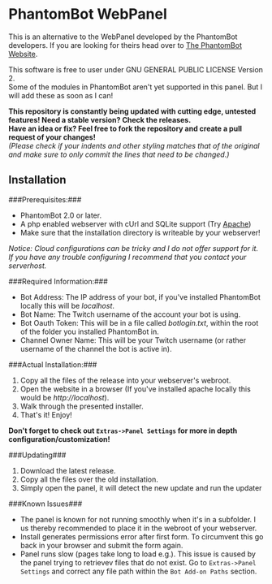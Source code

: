 PhantomBot WebPanel
===

This is an alternative to the WebPanel developed by the PhantomBot developers.
If you are looking for theirs head over to [The PhantomBot Website](http://www.phantombot.net).

This software is free to user under GNU GENERAL PUBLIC LICENSE Version 2.  
Some of the modules in PhantomBot aren't yet supported in this panel. But I will add these as soon as I can!

**This repository is constantly being updated with cutting edge, untested features! Need a stable version? Check the releases.**  
**Have an idea or fix? Feel free to fork the repository and create a pull request of your changes!**  
*(Please check if your indents and other styling matches that of the original and make sure to only commit the lines that need to be changed.)*

Installation
---
###Prerequisites:###

  * PhantomBot 2.0 or later.
  * A php enabled webserver with cUrl and SQLite support (Try [Apache](http://www.apache.org/))
  * Make sure that the installation directory is writeable by your webserver!
  
*Notice: Cloud configurations can be tricky and I do not offer support for it. If you have any trouble configuring I recommend that you contact your serverhost.*
  
###Required Information:###
  * Bot Address: The IP address of your bot, if you've installed PhantomBot locally this will be *localhost*.
  * Bot Name: The Twitch username of the account your bot is using.
  * Bot Oauth Token: This will be in a file called *botlogin.txt*, within the root of the folder you installed PhantomBot in.
  * Channel Owner Name: This will be your Twitch username (or rather username of the channel the bot is active in).
  
###Actual Installation:###
  1. Copy all the files of the release into your webserver's webroot.
  2. Open the website in a browser (If you've installed apache locally this would be *http://localhost*).
  3. Walk through the presented installer.
  4. That's it! Enjoy!
  
  **Don't forget to check out `Extras->Panel Settings` for more in depth configuration/customization!**

###Updating###
  1. Download the latest release.
  2. Copy all the files over the old installation.
  3. Simply open the panel, it will detect the new update and run the updater

###Known Issues###
  * The panel is known for not running smoothly when it's in a subfolder. I us thereby recommended to place it in the webroot of your webserver.
  * Install generates permissions error after first form. To circumvent this go back in your browser and submit the form again.
  * Panel runs slow (pages take long to load e.g.). This issue is caused by the panel trying to retrievev files that do not exist. Go to `Extras->Panel Settings` and correct any file path within the `Bot Add-on Paths` section.

